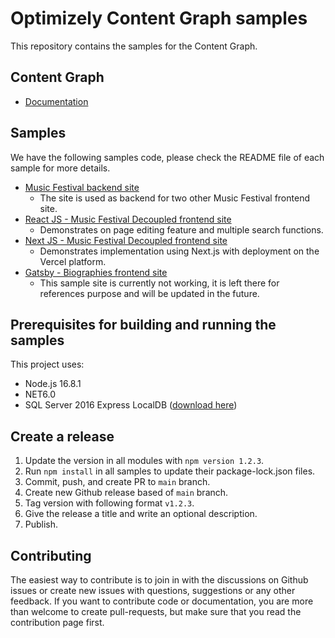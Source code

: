 # Optimizely Content Graph samples

This repository contains the samples for the Content Graph.

## Content Graph

* [Documentation](https://docs.developers.optimizely.com/digital-experience-platform/v1.4.0-content-graph/docs)

## Samples

We have the following samples code, please check the README file of each sample for more details.
* [Music Festival backend site](samples/musicfestival-backend-dotnet/)
  * The site is used as backend for two other Music Festival frontend site.
* [React JS - Music Festival Decoupled frontend site](samples/musicfestival-frontend-react/)
  * Demonstrates on page editing feature and multiple search functions.
* [Next JS - Music Festival Decoupled frontend site](samples/musicfestival-frontend-nextjs/)
  * Demonstrates implementation using Next.js with deployment on the Vercel platform.  
* [Gatsby - Biographies frontend site](samples/biographies-frontend-gatsby/)
  * This sample site is currently not working, it is left there for references purpose and will be updated in the future.  

## Prerequisites for building and running the samples

This project uses:
* Node.js 16.8.1
* NET6.0
* SQL Server 2016 Express LocalDB ([download here](https://www.microsoft.com/en-us/sql-server/sql-server-downloads))

## Create a release

 1. Update the version in all modules with `npm version 1.2.3`.
 2. Run `npm install` in all samples to update their package-lock.json files.
 3. Commit, push, and create PR to `main` branch.
 4. Create new Github release based of `main` branch.
 5. Tag version with following format `v1.2.3`.
 6. Give the release a title and write an optional description.
 7. Publish.

## Contributing

The easiest way to contribute is to join in with the discussions on Github issues or create new issues with questions, suggestions or any other feedback. If you want to contribute code or documentation, you are more than welcome to create pull-requests, but make sure that you read the contribution page first.
